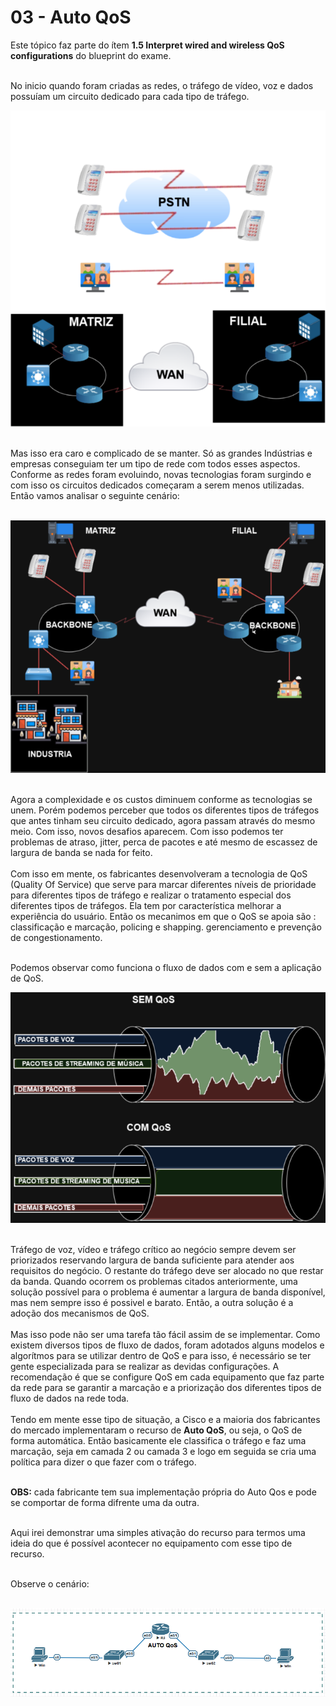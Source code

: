 # 03 - Auto QoS

Este tópico faz parte do ítem **1.5 Interpret wired and wireless QoS configurations** do blueprint do exame. <br></br>

No inicio quando foram criadas as redes, o tráfego de vídeo, voz e dados possuíam um circuito dedicado para cada tipo de tráfego. 

![Redes](Imagens/Sem_QoS.png) <br></br>

Mas isso era caro e complicado de se manter. Só as grandes Indústrias e empresas conseguiam ter um tipo de rede com todos esses aspectos. Conforme as redes foram evoluindo, novas tecnologias foram surgindo e com isso os circuitos dedicados começaram a serem menos utilizadas. Então vamos analisar o seguinte cenário: <br></br>

![Convergindo](Imagens/convergindo.png) <br></br>
   
Agora a complexidade e os custos diminuem conforme as tecnologias se unem. Porém podemos perceber que todos os diferentes tipos de tráfegos que antes tinham seu circuito dedicado, agora passam através do mesmo meio. Com isso, novos desafios aparecem. Com isso podemos ter problemas de atraso, jitter, perca de pacotes e até mesmo de escassez de largura de banda se nada for feito. <br></br>
Com isso em mente, os fabricantes desenvolveram a tecnologia de QoS (Quality Of Service) que serve para marcar diferentes níveis de prioridade para diferentes tipos de tráfego e realizar o tratamento especial dos diferentes tipos de tráfegos. Ela tem por característica melhorar a experiência do usuário. Então os mecanimos em que o QoS se apoia são : classificação e marcação, policing e shapping. gerenciamento e prevenção de congestionamento. <br></br>

Podemos observar como funciona o fluxo de dados com e sem a aplicação de QoS.

![QoS](Imagens/Sem_QoS_x_QoS.png) <br></br>

Tráfego de voz, vídeo e tráfego crítico ao negócio sempre devem ser priorizados reservando largura de banda suficiente para atender aos requisitos do negócio. O restante do tráfego deve ser alocado no que restar da banda. Quando ocorrem os problemas citados anteriormente, uma solução possível para o problema é aumentar a largura de banda disponível, mas nem sempre isso é possivel e barato. Então, a outra solução é a adoção dos mecanismos de QoS. <br></br>
Mas isso pode não ser uma tarefa tão fácil assim de se implementar. Como existem diversos tipos de fluxo de dados, foram adotados alguns modelos e algorítmos para se utilizar dentro de QoS e para isso, é necessário se ter gente especializada para se realizar as devidas configurações. A recomendação é que se configure QoS em cada equipamento que faz parte da rede para se garantir a marcação e a priorização dos diferentes tipos de fluxo de dados na rede toda. <br></br>
Tendo em mente esse tipo de situação, a Cisco e a maioria dos fabricantes do mercado implementaram o recurso de **Auto QoS**, ou seja, o QoS de forma automática. Então basicamente ele classifica o tráfego e faz uma marcação, seja em camada 2 ou camada 3 e logo em seguida se cria uma política para dizer o que fazer com o tráfego.<br></br> 

**OBS:** cada fabricante tem sua implementação própria do Auto Qos e pode se comportar de forma difrente uma da outra. <br></br>

Aqui irei demonstrar uma simples ativação do recurso para termos uma ideia do que é possível acontecer no equipamento com esse tipo de recurso. <br></br>

Observe o cenário: <br></br>

![Cenário](Imagens/cenario.png) <br></br>